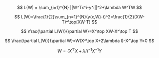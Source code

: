 $$
L(W) = \sum_{i=1}^{N} ||W^Tx^i-y^i||^2+\lambda W^TW
$$

$$
L(W)=\frac{1}{2}\sum_{n=1}^{N}(y(x,W)-t)^2=\frac{1}{2}(XW-T)^\top(XW-T)
$$

$$
\frac{\partial L(W)}{\partial W}=X^\top XW-X^\top T
$$

$$
\frac{\partial L(W)}{\partial W}=W(X^\top X+2\lambda I)-X^\top Y=0
$$

$$
W=(X^\top X+\lambda I)^{-1}X^{-1}Y
$$

